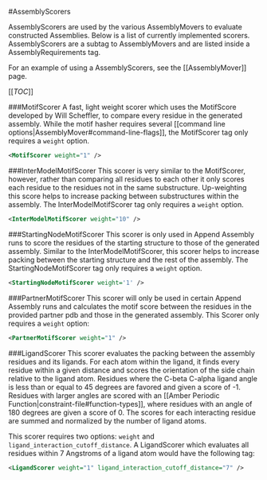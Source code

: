 #AssemblyScorers

AssemblyScorers are used by the various AssemblyMovers to evaluate constructed Assemblies. Below is a list of currently implemented scorers. AssemblyScorers are a subtag to AssemblyMovers and are listed inside a AssemblyRequirements tag.

For an example of using a AssemblyScorers, see the [[AssemblyMover]] page.

[[_TOC_]]

###MotifScorer
A fast, light weight scorer which uses the MotifScore developed by Will Scheffler, to compare every residue in the generated assembly. While the motif hasher requires several [[command line options|AssemblyMover#command-line-flags]], the MotifScorer tag only requires a ```weight``` option.

```xml
<MotifScorer weight="1" />
```

###InterModelMotifScorer
This scorer is very similar to the MotifScorer, however, rather than comparing all residues to each other it only scores each residue to the residues not in the same substructure. Up-weighting this score helps to increase packing between substructures within the assembly. The InterModelMotifScorer tag only requires a ```weight``` option.

```xml
<InterModelMotifScorer weight="10" />
```

###StartingNodeMotifScorer
This scorer is only used in Append Assembly runs to score the residues of the starting structure to those of the generated assembly. Similar to the InterModelMotifScorer, this scorer helps to increase packing between the starting structure and the rest of the assembly. The StartingNodeMotifScorer tag only requires a ```weight``` option.

```xml
<StartingNodeMotifScorer weight='1' />
```

###PartnerMotifScorer
This scorer will only be used in certain Append Assembly runs and calculates the motif score between the residues in the provided partner pdb and those in the generated assembly. This Scorer only requires a ```weight``` option:

```xml
<PartnerMotifScorer weight="1" />
```

###LigandScorer
This scorer evaluates the packing between the assembly residues and its ligands. For each atom within the ligand, it finds every residue within a given distance and scores the orientation of the side chain relative to the ligand atom. Residues where the C-beta C-alpha ligand angle is less than or equal to 45 degrees are favored and given a score of -1. Residues with larger angles are scored with an [[Amber Periodic Function|constraint-file#function-types]], where residues with an angle of 180 degrees are given a score of 0. The scores for each interacting residue are summed and normalized by the number of ligand atoms.

This scorer requires two options: ```weight``` and ```ligand_interaction_cutoff_distance```. A LigandScorer which evaluates all residues within 7 Angstroms of a ligand atom would have the following tag:

```xml
<LigandScorer weight="1" ligand_interaction_cutoff_distance="7" />
```